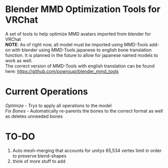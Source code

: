 # Blender MMD Optimization Tools for VRChat
A set of tools to help optimize MMD avatars imported from blender for VRChat  
**NOTE**:  As of right now, all model must be imported using MMD-Tools add-on with blender using MMD-Tools japanese to english bone translation function.  It is planned in the future to allow for japanese named models to work as well.  
The correct version of MMD-Tools with english translation can be found here: https://github.com/powroupi/blender_mmd_tools
# Current Operations
*Optimize* - Trys to apply all operations to the model  
*Fix Bones* - Automatically re-parents the bones to the correct format as well as deletes unneeded bones
# TO-DO
1) Auto mesh-merging that accounts for unitys 65,534 vertex limit in order to preserve blend-shapes
2) think of more stuff to add
